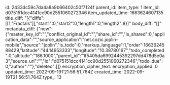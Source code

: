 id: 2433dc59c7da4a8a9b66402c50f7124f
parent_id: 
item_type: 1
item_id: d075151dcc4141cc90d2551060272346
item_updated_time: 1663624607135
title_diff: "[{\"diffs\":[[1,\"Fractals\"]],\"start1\":0,\"start2\":0,\"length1\":0,\"length2\":8}]"
body_diff: "[]"
metadata_diff: {"new":{"master_key_id":"","conflict_original_id":"","share_id":"","is_shared":0,"application_data":"","source_application":"net.cozic.joplin-mobile","source":"joplin","is_todo":0,"markup_language":1,"order":1663624588429,"latitude":"44.14953333","longitude":"10.38780167","todo_completed":0,"altitude":"186.1000","parent_id":"1f5405da6992445392297dd478d5e0a3","source_url":"","id":"d075151dcc4141cc90d2551060272346","todo_due":0,"author":""},"deleted":[]}
encryption_cipher_text: 
encryption_applied: 0
updated_time: 2022-09-19T21:56:51.764Z
created_time: 2022-09-19T21:56:51.764Z
type_: 13